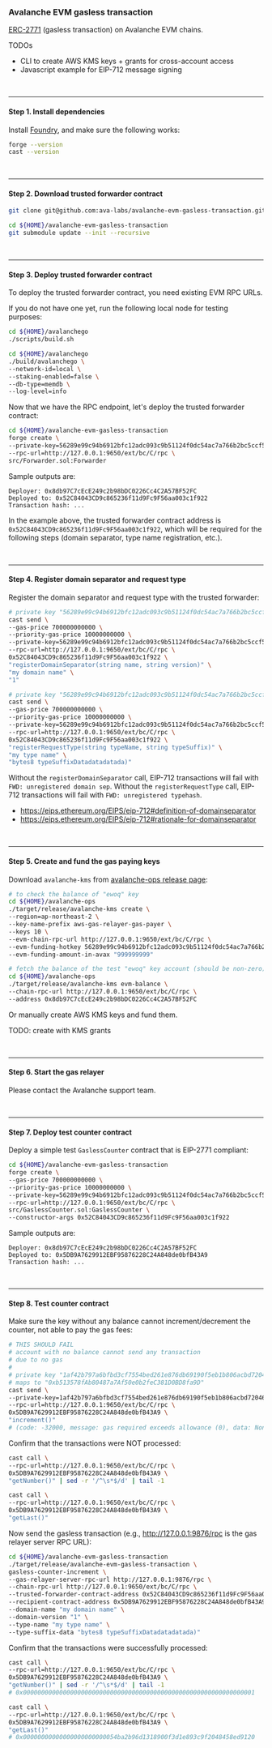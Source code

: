 
### Avalanche EVM gasless transaction

[ERC-2771](https://eips.ethereum.org/EIPS/eip-2771) (gasless transaction) on Avalanche EVM chains.

TODOs
- CLI to create AWS KMS keys + grants for cross-account access
- Javascript example for EIP-712 message signing



<br><hr>

#### Step 1. Install dependencies

Install [Foundry](https://github.com/foundry-rs/foundry#installation), and make sure the following works:

```bash
forge --version
cast --version
```



<br><hr>

#### Step 2. Download trusted forwarder contract

```bash
git clone git@github.com:ava-labs/avalanche-evm-gasless-transaction.git

cd ${HOME}/avalanche-evm-gasless-transaction
git submodule update --init --recursive
```



<br><hr>

#### Step 3. Deploy trusted forwarder contract

To deploy the trusted forwarder contract, you need existing EVM RPC URLs.

If you do not have one yet, run the following local node for testing purposes:

```bash
cd ${HOME}/avalanchego
./scripts/build.sh

cd ${HOME}/avalanchego
./build/avalanchego \
--network-id=local \
--staking-enabled=false \
--db-type=memdb \
--log-level=info
```

Now that we have the RPC endpoint, let's deploy the trusted forwarder contract:

```bash
cd ${HOME}/avalanche-evm-gasless-transaction
forge create \
--private-key=56289e99c94b6912bfc12adc093c9b51124f0dc54ac7a766b2bc5ccf558d8027 \
--rpc-url=http://127.0.0.1:9650/ext/bc/C/rpc \
src/Forwarder.sol:Forwarder
```

Sample outputs are:

```
Deployer: 0x8db97C7cEcE249c2b98bDC0226Cc4C2A57BF52FC
Deployed to: 0x52C84043CD9c865236f11d9Fc9F56aa003c1f922
Transaction hash: ...
```

In the example above, the trusted forwarder contract address is `0x52C84043CD9c865236f11d9Fc9F56aa003c1f922`, which will be required for the following steps (domain separator, type name registration, etc.).



<br><hr>

#### Step 4. Register domain separator and request type

Register the domain separator and request type with the trusted forwarder:

```bash
# private key "56289e99c94b6912bfc12adc093c9b51124f0dc54ac7a766b2bc5ccf558d8027" maps to "0x8db97C7cEcE249c2b98bDC0226Cc4C2A57BF52FC"
cast send \
--gas-price 700000000000 \
--priority-gas-price 10000000000 \
--private-key=56289e99c94b6912bfc12adc093c9b51124f0dc54ac7a766b2bc5ccf558d8027 \
--rpc-url=http://127.0.0.1:9650/ext/bc/C/rpc \
0x52C84043CD9c865236f11d9Fc9F56aa003c1f922 \
"registerDomainSeparator(string name, string version)" \
"my domain name" \
"1"

# private key "56289e99c94b6912bfc12adc093c9b51124f0dc54ac7a766b2bc5ccf558d8027" maps to "0x8db97C7cEcE249c2b98bDC0226Cc4C2A57BF52FC"
cast send \
--gas-price 700000000000 \
--priority-gas-price 10000000000 \
--private-key=56289e99c94b6912bfc12adc093c9b51124f0dc54ac7a766b2bc5ccf558d8027 \
--rpc-url=http://127.0.0.1:9650/ext/bc/C/rpc \
0x52C84043CD9c865236f11d9Fc9F56aa003c1f922 \
"registerRequestType(string typeName, string typeSuffix)" \
"my type name" \
"bytes8 typeSuffixDatadatadatada)"
```

Without the `registerDomainSeparator` call, EIP-712 transactions will fail with `FWD: unregistered domain sep`. Without the `registerRequestType` call, EIP-712 transactions will fail with `FWD: unregistered typehash`.
- https://eips.ethereum.org/EIPS/eip-712#definition-of-domainseparator
- https://eips.ethereum.org/EIPS/eip-712#rationale-for-domainseparator



<br><hr>

#### Step 5. Create and fund the gas paying keys

Download `avalanche-kms` from [avalanche-ops release page](https://github.com/ava-labs/avalanche-ops/releases/tag/latest):

```bash
# to check the balance of "ewoq" key
cd ${HOME}/avalanche-ops
./target/release/avalanche-kms create \
--region=ap-northeast-2 \
--key-name-prefix aws-gas-relayer-gas-payer \
--keys 10 \
--evm-chain-rpc-url http://127.0.0.1:9650/ext/bc/C/rpc \
--evm-funding-hotkey 56289e99c94b6912bfc12adc093c9b51124f0dc54ac7a766b2bc5ccf558d8027 \
--evm-funding-amount-in-avax "999999999"

# fetch the balance of the test "ewoq" key account (should be non-zero)
cd ${HOME}/avalanche-ops
./target/release/avalanche-kms evm-balance \
--chain-rpc-url http://127.0.0.1:9650/ext/bc/C/rpc \
--address 0x8db97C7cEcE249c2b98bDC0226Cc4C2A57BF52FC
```

Or manually create AWS KMS keys and fund them.

TODO: create with KMS grants



<br><hr>

#### Step 6. Start the gas relayer

Please contact the Avalanche support team.



<br><hr>

#### Step 7. Deploy test counter contract

Deploy a simple test `GaslessCounter` contract that is EIP-2771 compliant:

```bash
cd ${HOME}/avalanche-evm-gasless-transaction
forge create \
--gas-price 700000000000 \
--priority-gas-price 10000000000 \
--private-key=56289e99c94b6912bfc12adc093c9b51124f0dc54ac7a766b2bc5ccf558d8027 \
--rpc-url=http://127.0.0.1:9650/ext/bc/C/rpc \
src/GaslessCounter.sol:GaslessCounter \
--constructor-args 0x52C84043CD9c865236f11d9Fc9F56aa003c1f922
```

Sample outputs are:

```
Deployer: 0x8db97C7cEcE249c2b98bDC0226Cc4C2A57BF52FC
Deployed to: 0x5DB9A7629912EBF95876228C24A848de0bfB43A9
Transaction hash: ...
```



<br><hr>

#### Step 8. Test counter contract

Make sure the key without any balance cannot increment/decrement the counter, not able to pay the gas fees:

```bash
# THIS SHOULD FAIL
# account with no balance cannot send any transaction
# due to no gas
#
# private key "1af42b797a6bfbd3cf7554bed261e876db69190f5eb1b806acbd72046ee957c3"
# maps to "0xb513578fAb80487a7Af50e0b2feC381D0BD8fa9D"
cast send \
--private-key=1af42b797a6bfbd3cf7554bed261e876db69190f5eb1b806acbd72046ee957c3 \
--rpc-url=http://127.0.0.1:9650/ext/bc/C/rpc \
0x5DB9A7629912EBF95876228C24A848de0bfB43A9 \
"increment()"
# (code: -32000, message: gas required exceeds allowance (0), data: None)
```

Confirm that the transactions were NOT processed:

```bash
cast call \
--rpc-url=http://127.0.0.1:9650/ext/bc/C/rpc \
0x5DB9A7629912EBF95876228C24A848de0bfB43A9 \
"getNumber()" | sed -r '/^\s*$/d' | tail -1

cast call \
--rpc-url=http://127.0.0.1:9650/ext/bc/C/rpc \
0x5DB9A7629912EBF95876228C24A848de0bfB43A9 \
"getLast()"
```

Now send the gasless transaction (e.g., http://127.0.0.1:9876/rpc is the gas relayer server RPC URL):

```bash
cd ${HOME}/avalanche-evm-gasless-transaction
./target/release/avalanche-evm-gasless-transaction \
gasless-counter-increment \
--gas-relayer-server-rpc-url http://127.0.0.1:9876/rpc \
--chain-rpc-url http://127.0.0.1:9650/ext/bc/C/rpc \
--trusted-forwarder-contract-address 0x52C84043CD9c865236f11d9Fc9F56aa003c1f922 \
--recipient-contract-address 0x5DB9A7629912EBF95876228C24A848de0bfB43A9 \
--domain-name "my domain name" \
--domain-version "1" \
--type-name "my type name" \
--type-suffix-data "bytes8 typeSuffixDatadatadatada)" 
```

Confirm that the transactions were successfully processed:

```bash
cast call \
--rpc-url=http://127.0.0.1:9650/ext/bc/C/rpc \
0x5DB9A7629912EBF95876228C24A848de0bfB43A9 \
"getNumber()" | sed -r '/^\s*$/d' | tail -1
# 0x0000000000000000000000000000000000000000000000000000000000000001

cast call \
--rpc-url=http://127.0.0.1:9650/ext/bc/C/rpc \
0x5DB9A7629912EBF95876228C24A848de0bfB43A9 \
"getLast()"
# 0x00000000000000000000000054ba2b96d1318900f3d1e893c9f2048458ed9120
```
